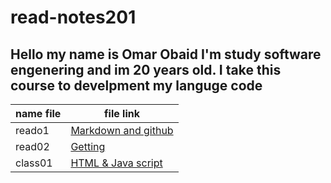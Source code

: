 # read-notes201
## Hello my name is Omar Obaid I'm study software engenering and im 20 years old. I take this course to develpment my languge code
name file | file link 
----------|----------
 reado1   |    [Markdown and github](https://omarobaid1.github.io/read-notes201/reado1)
 read02   |     [Getting](https://omarobaid1.github.io/read-notes201/read02)
 class01  |    [HTML & Java script]() 
